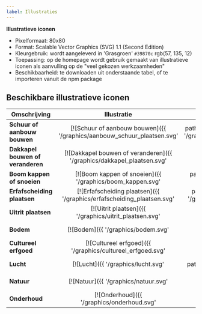 ```yaml
---
label: Illustraties
---
```


**Illustratieve iconen**
- Pixelformaat: 80x80
- Format: Scalable Vector Graphics (SVG) 1.1 (Second Edition)
- Kleurgebruik: wordt aangeleverd in 'Grasgroen' `#39870c` rgb(57, 135, 12)
- Toepassing: op de homepage wordt gebruik gemaakt van illustratieve iconen als aanvulling op de "veel gekozen werkzaamheden"
- Beschikbaarheid: te downloaden uit onderstaande tabel, of te importeren vanuit de npm package

## Beschikbare illustratieve iconen

| Omschrijving | Illustratie | SVG | Omschrijving | Illustratie | SVG |
|---|:-:|:-:|---|:-:|:-:|
| **Schuur of aanbouw bouwen** | [![Schuur of aanbouw bouwen]({{ '/graphics/aanbouw_schuur_plaatsen.svg' | path }} "Schuur of aanbouw bouwen")]({{ '/graphics/aanbouw_schuur_plaatsen.svg' | path }}) | [Download]({{ '/graphics/aanbouw_schuur_plaatsen.svg'| path }}) | **Sloopwerkzaamheden** | [![Sloopwerkzaamheden]({{ '/graphics/slopen.svg' | path }} "Sloopwerkzaamheden")]({{ '/graphics/slopen.svg' | path }}) | [Download]({{ '/graphics/slopen.svg'| path }}) | -->
| **Dakkapel bouwen of veranderen**  | [![Dakkapel bouwen of veranderen]({{ '/graphics/dakkapel_plaatsen.svg' | path }} "Dakkapel bouwen of veranderen")]({{ '/graphics/dakkapel_plaatsen.svg' | path }})  | [Download]({{ '/graphics/dakkapel_plaatsen.svg' | path }})  | **Raam of gevel veranderen**  | [![Raam of gevel veranderen]({{ '/graphics/raam_gevel_veranderen.svg' | path }} "Raam of gevel veranderen")]({{ '/graphics/raam_gevel_veranderen.svg' | path }})  | [Download]({{ '/graphics/raam_gevel_veranderen.svg' | path }})  |
| **Boom kappen of snoeien**  | [![Boom kappen of snoeien]({{ '/graphics/boom_kappen.svg' | path }} "Boom kappen of snoeien")]({{ '/graphics/boom_kappen.svg' | path }})  | [Download]({{ '/graphics/boom_kappen.svg' | path }})  | **Zonnepaneel plaatsen**  | [![Zonnepaneel plaatsen]({{ '/graphics/zonnepanelen_plaatsen.svg' | path }} "Zonnepaneel plaatsen")]({{ '/graphics/zonnepanelen_plaatsen.svg' | path }})  | [Download]({{ '/graphics/zonnepanelen_plaatsen.svg' | path }})  |
| **Erfafscheiding plaatsen**  | [![Erfafscheiding plaatsen]({{ '/graphics/erfafscheiding_plaatsen.svg' | path }} "Erfafscheiding plaatsen")]({{ '/graphics/erfafscheiding_plaatsen.svg' | path }})  | [Download]({{ '/graphics/erfafscheiding_plaatsen.svg' | path }})  | **Dakraam plaatsen**  | [![Dakraam plaatsen]({{ '/graphics/dakraam_plaatsen.svg' | path }} "Dakraam plaatsen")]({{ '/graphics/dakraam_plaatsen.svg' | path }})  | [Download]({{ '/graphics/dakraam_plaatsen.svg' | path }})  |
| **Uitrit plaatsen**  | [![Uitrit plaatsen]({{ '/graphics/uitrit_plaatsen.svg' | path }} "Uitrit plaatsen")]({{ '/graphics/uitrit_plaatsen.svg' | path }})  | [Download]({{ '/graphics/uitrit_plaatsen.svg' | path }})  | **Overige werkzaamheden**  | [![Overige werkzaamheden]({{ '/graphics/overigen.svg' | path }} "Overige werkzaamheden")]({{ '/graphics/overigen.svg' | path }})  | [Download]({{ '/graphics/overigen.svg' | path }})  |
| **Bodem**             | [![Bodem]({{ '/graphics/bodem.svg' | path }} "Bodem")]({{ '/graphics/bodem.svg' | path }})                                                 | [Download]({{ '/graphics/bodem.svg' | path }})             | **Bouwwerken**     | [![Bouwwerken]({{ '/graphics/bouwwerken.svg' | path }} "Bouwwerken")]({{ '/graphics/bouwwerken.svg' | path }})                 | [Download]({{ '/graphics/bouwwerken.svg' | path }})     |
| **Cultureel erfgoed** | [![Cultureel erfgoed]({{ '/graphics/cultureel_erfgoed.svg' | path }} "Cultureel erfgoed")]({{ '/graphics/cultureel_erfgoed.svg' | path }}) | [Download]({{ '/graphics/cultureel_erfgoed.svg' | path }}) | **Infrastructuur** | [![Infrastructuur]({{ '/graphics/infrastructuur.svg' | path }} "Infrastructuur")]({{ '/graphics/infrastructuur.svg' | path }}) | [Download]({{ '/graphics/infrastructuur.svg' | path }}) |
| **Lucht**             | [![Lucht]({{ '/graphics/lucht.svg' | path }} "Lucht")]({{ '/graphics/lucht.svg' | path }})                                                 | [Download]({{ '/graphics/lucht.svg' | path }})             | **Landschappen**   | [![Landschappen]({{ '/graphics/landschappen.svg' | path }} "Landschappen")]({{ '/graphics/landschappen.svg' | path }})         | [Download]({{ '/graphics/landschappen.svg' | path}})   |
| **Natuur**            | [![Natuur]({{ '/graphics/natuur.svg' | path }} "Natuur")]({{ '/graphics/natuur.svg' | path }})                                             | [Download]({{ '/graphics/natuur.svg' | path }})            | **Water**          | [![Water]({{ '/graphics/water.svg' | path }} "Water")]({{ '/graphics/water.svg' | path }})                                     | [Download]({{ '/graphics/water.svg' | path }})          |
| **Onderhoud**         | [![Onderhoud]({{ '/graphics/onderhoud.svg' | path }} "Onderhoud")]({{ '/graphics/onderhoud.svg' | path }})                                 | [Download]({{ '/graphics/onderhoud.svg' | path }})         | **Technische storing**          | [![Technische storing]({{ '/graphics/Technische_storing.svg' | path }} "Technische storing")]({{ '/graphics/Technische_storing.svg' | path }})                     | [Download]({{ '/graphics/Technische_storing.svg' | path }})          |
